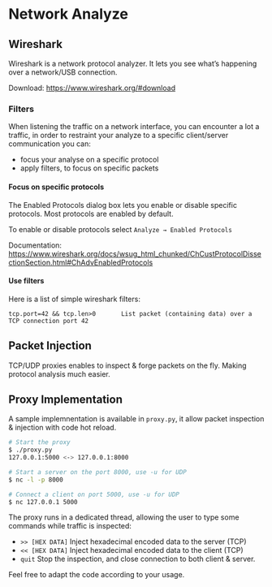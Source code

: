 # Network Analyze

## Wireshark

Wireshark is a network protocol analyzer. It lets you see what’s happening over a network/USB connection.

Download: https://www.wireshark.org/#download

### Filters

When listening the traffic on a network interface, you can encounter a lot a traffic, in order to restraint your analyze to a specific client/server communication you can:
* focus your analyse on a specific protocol
* apply filters, to focus on specific packets

#### Focus on specific protocols

The Enabled Protocols dialog box lets you enable or disable specific protocols. Most protocols are enabled by default. 

To enable or disable protocols select `Analyze → Enabled Protocols`

Documentation: https://www.wireshark.org/docs/wsug_html_chunked/ChCustProtocolDissectionSection.html#ChAdvEnabledProtocols

#### Use filters

Here is a list of simple wireshark filters:

```
tcp.port=42 && tcp.len>0       List packet (containing data) over a TCP connection port 42
```

## Packet Injection

TCP/UDP proxies enables to inspect & forge packets on the fly. Making protocol analysis much easier.

## Proxy Implementation

A sample implemnentation is available in `proxy.py`, it allow packet inspection & injection with code hot reload.

```sh
# Start the proxy
$ ./proxy.py 
127.0.0.1:5000 <-> 127.0.0.1:8000

# Start a server on the port 8000, use -u for UDP
$ nc -l -p 8000

# Connect a client on port 5000, use -u for UDP
$ nc 127.0.0.1 5000
```

The proxy runs in a dedicated thread, allowing the user to type some commands while traffic is inspected:
* `>> [HEX DATA]` Inject hexadecimal encoded data to the server (TCP)
* `<< [HEX DATA]` Inject hexadecimal encoded data to the client (TCP)
* `quit` Stop the inspection, and close connection to both client & server.

Feel free to adapt the code according to your usage.